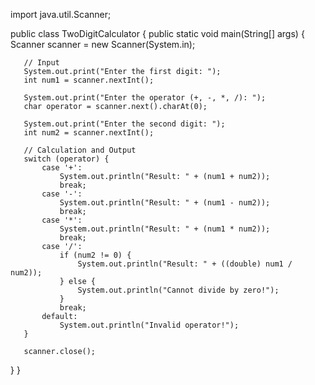
import java.util.Scanner;
 
public class TwoDigitCalculator {
   public static void main(String[] args) {
       Scanner scanner = new Scanner(System.in);
 
       // Input
       System.out.print("Enter the first digit: ");
       int num1 = scanner.nextInt();
 
       System.out.print("Enter the operator (+, -, *, /): ");
       char operator = scanner.next().charAt(0);
 
       System.out.print("Enter the second digit: ");
       int num2 = scanner.nextInt();
 
       // Calculation and Output
       switch (operator) {
           case '+':
               System.out.println("Result: " + (num1 + num2));
               break;
           case '-':
               System.out.println("Result: " + (num1 - num2));
               break;
           case '*':
               System.out.println("Result: " + (num1 * num2));
               break;
           case '/':
               if (num2 != 0) {
                   System.out.println("Result: " + ((double) num1 / num2));
               } else {
                   System.out.println("Cannot divide by zero!");
               }
               break;
           default:
               System.out.println("Invalid operator!");
       }
 
       scanner.close();
   }
}
